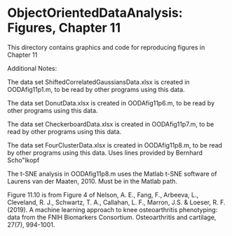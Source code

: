 # ObjectOrientedDataAnalysis: Figures, Chapter 11
This directory contains graphics and code for reproducing figures in Chapter 11

Additional Notes:

The data set ShiftedCorrelatedGaussiansData.xlsx is created in OODAfig11p1.m, to be read by other programs using this data.

The data set DonutData.xlsx is created in OODAfig11p6.m, to be read by other programs using this data.

The data set CheckerboardData.xlsx is created in OODAfig11p7.m, to be read by other programs using this data.

The data set FourClusterData.xlsx is created in OODAfig11p8.m, to be read by other programs using this data.  Uses lines provided by Bernhard Scho"lkopf

The t-SNE analysis in OODAfig11p8.m uses the Matlab t-SNE software of Laurens van der Maaten, 2010.  Must be in the Matlab path.

Figure 11.10 is from Figure 4 of Nelson, A. E., Fang, F., Arbeeva, L., Cleveland, R. J., Schwartz, T. A., Callahan, L. F., Marron, J.S. & Loeser, R. F. (2019). A machine learning approach to knee osteoarthritis phenotyping: data from the FNIH Biomarkers Consortium. Osteoarthritis and cartilage, 27(7), 994-1001.




